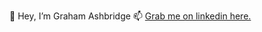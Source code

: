 👋 Hey, I’m Graham Ashbridge
📫 [Grab me on linkedin here.](https://www.linkedin.com/in/graham-d-ashbridge/)
